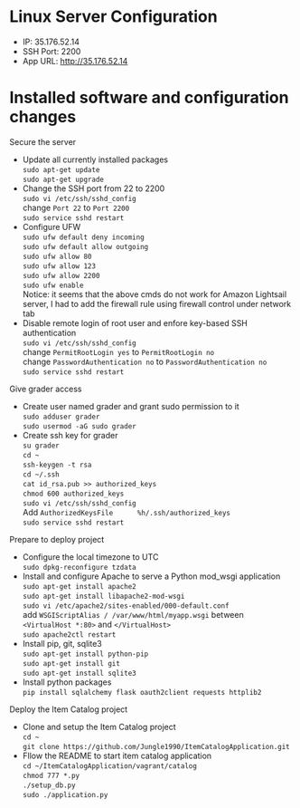 # Linux Server Configuration  
- IP: 35.176.52.14  
- SSH Port: 2200  
- App URL: http://35.176.52.14  

# Installed software and configuration changes  
Secure the server  
- Update all currently installed packages  
`sudo apt-get update`  
`sudo apt-get upgrade`  
- Change the SSH port from 22 to 2200  
`sudo vi /etc/ssh/sshd_config`  
change `Port 22` to `Port 2200`  
`sudo service sshd restart`  
- Configure UFW  
`sudo ufw default deny incoming`  
`sudo ufw default allow outgoing`  
`sudo ufw allow 80`  
`sudo ufw allow 123`  
`sudo ufw allow 2200`  
`sudo ufw enable`  
Notice: it seems that the above cmds do not work for Amazon Lightsail server, I had to add the firewall rule using firewall control under network tab  
- Disable remote login of root user and enfore key-based SSH authentication  
`sudo vi /etc/ssh/sshd_config`  
change `PermitRootLogin yes` to `PermitRootLogin no`  
change `PasswordAuthentication no` to `PasswordAuthentication no`  
`sudo service sshd restart`  

Give grader access  
- Create user named grader and grant sudo permission to it  
`sudo adduser grader`  
`sudo usermod -aG sudo grader`  
- Create ssh key for grader  
`su grader`  
`cd ~`  
`ssh-keygen -t rsa`  
`cd ~/.ssh`  
`cat id_rsa.pub >> authorized_keys`  
`chmod 600 authorized_keys`  
`sudo vi /etc/ssh/sshd_config`  
Add `AuthorizedKeysFile      %h/.ssh/authorized_keys`  
`sudo service sshd restart`  

Prepare to deploy project  
- Configure the local timezone to UTC  
`sudo dpkg-reconfigure tzdata`  
- Install and configure Apache to serve a Python mod_wsgi application  
`sudo apt-get install apache2`  
`sudo apt-get install libapache2-mod-wsgi`  
`sudo vi /etc/apache2/sites-enabled/000-default.conf`  
add `WSGIScriptAlias / /var/www/html/myapp.wsgi` between `<VirtualHost *:80>` and `</VirtualHost>`  
`sudo apache2ctl restart`  
- Install pip, git, sqlite3  
`sudo apt-get install python-pip`  
`sudo apt-get install git`  
`sudo apt-get install sqlite3`  
- Install python packages  
`pip install sqlalchemy flask oauth2client requests httplib2`  

Deploy the Item Catalog project  
- Clone and setup the Item Catalog project  
`cd ~`  
`git clone https://github.com/Jungle1990/ItemCatalogApplication.git`  
- Fllow the README to start item catalog application  
`cd ~/ItemCatalogApplication/vagrant/catalog`  
`chmod 777 *.py`  
`./setup_db.py`  
`sudo ./application.py`  
